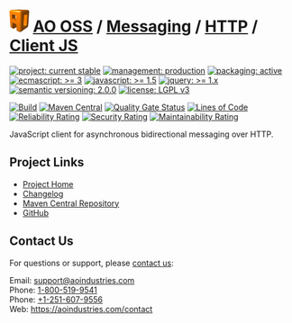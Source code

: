 # [<img src="ao-logo.png" alt="AO Logo" width="35" height="40">](https://github.com/ao-apps) [AO OSS](https://github.com/ao-apps/ao-oss) / [Messaging](https://github.com/ao-apps/ao-messaging) / [HTTP](https://github.com/ao-apps/ao-messaging-http) / [Client JS](https://github.com/ao-apps/ao-messaging-http-client-js)

[![project: current stable](https://oss.aoapps.com/ao-badges/project-current-stable.svg)](https://aoindustries.com/life-cycle#project-current-stable)
[![management: production](https://oss.aoapps.com/ao-badges/management-production.svg)](https://aoindustries.com/life-cycle#management-production)
[![packaging: active](https://oss.aoapps.com/ao-badges/packaging-active.svg)](https://aoindustries.com/life-cycle#packaging-active)  
[![ecmascript: &gt;= 3](https://oss.aoapps.com/ao-badges/ecmascript-3.svg)](http://www.ecma-international.org/publications/standards/Ecma-262.htm)
[![javascript: &gt;= 1.5](https://oss.aoapps.com/ao-badges/javascript-1.5.svg)](https://developer.mozilla.org/en-US/docs/Web/JavaScript/New_in_JavaScript/1.5)
[![jquery: &gt;= 1.x](https://oss.aoapps.com/ao-badges/jquery-1.x.svg)](https://api.jquery.com/)
[![semantic versioning: 2.0.0](https://oss.aoapps.com/ao-badges/semver-2.0.0.svg)](https://semver.org/spec/v2.0.0.html)
[![license: LGPL v3](https://oss.aoapps.com/ao-badges/license-lgpl-3.0.svg)](https://www.gnu.org/licenses/lgpl-3.0)

[![Build](https://github.com/ao-apps/ao-messaging-http-client-js/workflows/Build/badge.svg?branch=master)](https://github.com/ao-apps/ao-messaging-http-client-js/actions?query=workflow%3ABuild)
[![Maven Central](https://maven-badges.herokuapp.com/maven-central/com.aoapps/ao-messaging-http-client-js/badge.svg)](https://maven-badges.herokuapp.com/maven-central/com.aoapps/ao-messaging-http-client-js)
[![Quality Gate Status](https://sonarcloud.io/api/project_badges/measure?branch=master&project=com.aoapps%3Aao-messaging-http-client-js&metric=alert_status)](https://sonarcloud.io/dashboard?branch=master&id=com.aoapps%3Aao-messaging-http-client-js)
[![Lines of Code](https://sonarcloud.io/api/project_badges/measure?branch=master&project=com.aoapps%3Aao-messaging-http-client-js&metric=ncloc)](https://sonarcloud.io/component_measures?branch=master&id=com.aoapps%3Aao-messaging-http-client-js&metric=ncloc)  
[![Reliability Rating](https://sonarcloud.io/api/project_badges/measure?branch=master&project=com.aoapps%3Aao-messaging-http-client-js&metric=reliability_rating)](https://sonarcloud.io/component_measures?branch=master&id=com.aoapps%3Aao-messaging-http-client-js&metric=Reliability)
[![Security Rating](https://sonarcloud.io/api/project_badges/measure?branch=master&project=com.aoapps%3Aao-messaging-http-client-js&metric=security_rating)](https://sonarcloud.io/component_measures?branch=master&id=com.aoapps%3Aao-messaging-http-client-js&metric=Security)
[![Maintainability Rating](https://sonarcloud.io/api/project_badges/measure?branch=master&project=com.aoapps%3Aao-messaging-http-client-js&metric=sqale_rating)](https://sonarcloud.io/component_measures?branch=master&id=com.aoapps%3Aao-messaging-http-client-js&metric=Maintainability)

JavaScript client for asynchronous bidirectional messaging over HTTP.

## Project Links
* [Project Home](https://oss.aoapps.com/messaging/http/client-js/)
* [Changelog](https://oss.aoapps.com/messaging/http/client-js/changelog)
* [Maven Central Repository](https://central.sonatype.com/artifact/com.aoapps/ao-messaging-http-client-js)
* [GitHub](https://github.com/ao-apps/ao-messaging-http-client-js)

## Contact Us
For questions or support, please [contact us](https://aoindustries.com/contact):

Email: [support@aoindustries.com](mailto:support@aoindustries.com)  
Phone: [1-800-519-9541](tel:1-800-519-9541)  
Phone: [+1-251-607-9556](tel:+1-251-607-9556)  
Web: https://aoindustries.com/contact
